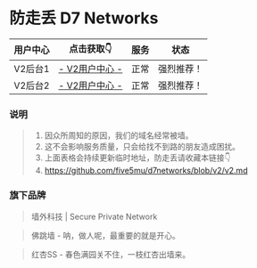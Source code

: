 # 防走丢 D7 Networks

| 用户中心 | 点击获取👇 | 服务 | 状态 |
| :----: | :----: | :----: | :----: |
| V2后台1 | [- V2用户中心 -](http://v2.d7hall.xyz) | 正常 | 强烈推荐！ |
| V2后台2 | [- V2用户中心 -](http://v2.d7ball.xyz) | 正常 | 强烈推荐！ |

### 说明

> 1. 因众所周知的原因，我们的域名经常被墙。
> 2. 这不会影响服务质量，只会给找不到路的朋友造成困扰。
> 3. 上面表格会持续更新临时地址，防走丢请收藏本链接👇
> 4. https://github.com/five5mu/d7networks/blob/v2/v2.md

### 旗下品牌
> 墙外科技 | Secure Private Network

> 佛跳墙 - 呐，做人呢，最重要的就是开心。

> 红杏SS - 春色满园关不住，一枝红杏出墙来。
